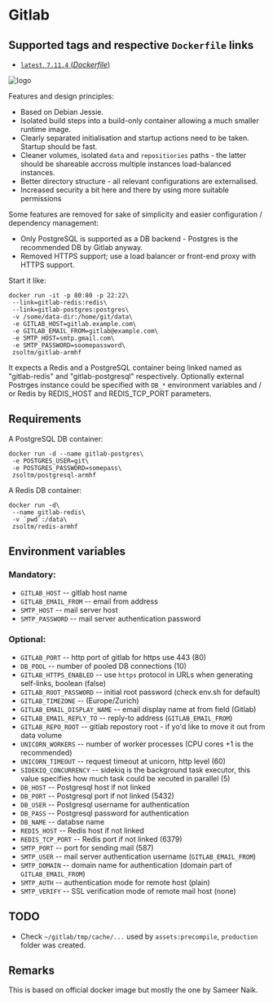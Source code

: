 Gitlab
======

## Supported tags and respective `Dockerfile` links

-   [`latest`, `7.11.4` (*Dockerfile*)](https://github.com/zsoltm/docker/blob/gitlab-armhf-7.11.4-1/armhf/apps/gitlab/Dockerfile)

![logo](https://about.gitlab.com/images/gitlab_logo.png)

Features and design principles:

+ Based on Debian Jessie.
+ Isolated build steps into a build-only container allowing a much smaller runtime image.
+ Clearly separated initialisation and startup actions need to be taken. Startup should be fast.
+ Cleaner volumes, isolated `data` and `repositiories` paths - the latter should be shareable accross multiple instances load-balanced instances.
+ Better directory structure - all relevant configurations are externalised.
+ Increased security a bit here and there by using more suitable permissions

Some features are removed for sake of simplicity and easier configuration / dependency management:

+ Only PostgreSQL is supported as a DB backend - Postgres is the recommended DB by Gitlab anyway.
+ Removed HTTPS support; use a load balancer or front-end proxy with HTTPS support.

Start it like:

    docker run -it -p 80:80 -p 22:22\
     --link=gitlab-redis:redis\
     --link=gitlab-postgres:postgres\
     -v /some/data-dir:/home/git/data\
     -e GITLAB_HOST=gitlab.example.com\
     -e GITLAB_EMAIL_FROM=gitlab@example.com\
     -e SMTP_HOST=smtp.gmail.com\
     -e SMTP_PASSWORD=soomepassword\
     zsoltm/gitlab-armhf

It expects a Redis and a PostgreSQL container being linked named as "gitlab-redis" and "gitlab-postgresql"
respectively. Optionally external Postrges instance could be specified with `DB_*` environment variables
and / or Redis by REDIS_HOST and REDIS_TCP_PORT parameters.

## Requirements

A PostgreSQL DB container:

    docker run -d --name gitlab-postgres\
     -e POSTGRES_USER=git\
     -e POSTGRES_PASSWORD=somepass\
     zsoltm/postgresql-armhf

A Redis DB container:

    docker run -d\
     --name gitlab-redis\
     -v `pwd`:/data\
     zsoltm/redis-armhf

## Environment variables

### Mandatory:

+ `GITLAB_HOST` -- gitlab host name
+ `GITLAB_EMAIL_FROM` -- email from address
+ `SMTP_HOST` -- mail server host
+ `SMTP_PASSWORD` -- mail server authentication password

### Optional:

+ `GITLAB_PORT` -- http port of gitlab for https use 443 (80)
+ `DB_POOL` -- number of pooled DB connections (10)
+ `GITLAB_HTTPS_ENABLED` -- use `https` protocol in URLs when generating self-links, boolean (false)
+ `GITLAB_ROOT_PASSWORD` -- initial root password  (check env.sh for default)
+ `GITLAB_TIMEZONE` -- (Europe/Zurich)
+ `GITLAB_EMAIL_DISPLAY_NAME` -- email display name at from field (Gitlab)
+ `GITLAB_EMAIL_REPLY_TO` -- reply-to address (`GITLAB_EMAIL_FROM`)
+ `GITLAB_REPO_ROOT` -- gitlab repostory root - if yo'd like to move it out from data volume
+ `UNICORN_WORKERS` -- number of worker processes (CPU cores +1 is the recommended)
+ `UNICORN_TIMEOUT` -- request timeout at unicorn, http level (60)
+ `SIDEKIQ_CONCURRENCY` -- sidekiq is the background task executor, this value specifies how much task could be xecuted in parallel (5)
+ `DB_HOST` -- Postgresql host if not linked
+ `DB_PORT` -- Postgresql port if not linked (5432)
+ `DB_USER` -- Postgresql username for authentication
+ `DB_PASS` -- Postgresql password for authentication
+ `DB_NAME` -- databse name
+ `REDIS_HOST` -- Redis host if not linked
+ `REDIS_TCP_PORT` -- Redis port if not linked (6379)
+ `SMTP_PORT` -- port for sending mail (587)
+ `SMTP_USER` -- mail server authentication username (`GITLAB_EMAIL_FROM`)
+ `SMTP_DOMAIN` -- domain name for authentication (domain part of `GITLAB_EMAIL_FROM`)
+ `SMTP_AUTH` -- authentication mode for remote host (plain)
+ `SMTP_VERIFY` -- SSL verification mode of remote mail host (none)

## TODO

+ Check `~/gitlab/tmp/cache/...` used by `assets:precompile`, `production` folder was created.

## Remarks

This is based on official docker image but mostly the one by Sameer Naik.
